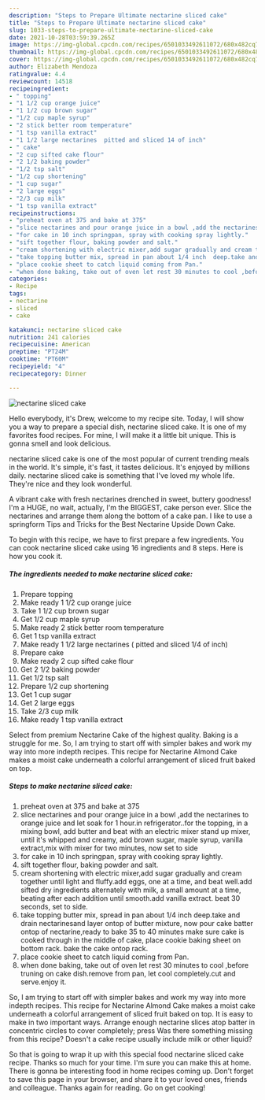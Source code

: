 ```yaml
---
description: "Steps to Prepare Ultimate nectarine sliced cake"
title: "Steps to Prepare Ultimate nectarine sliced cake"
slug: 1033-steps-to-prepare-ultimate-nectarine-sliced-cake
date: 2021-10-28T03:59:39.265Z
image: https://img-global.cpcdn.com/recipes/6501033492611072/680x482cq70/nectarine-sliced-cake-recipe-main-photo.jpg
thumbnail: https://img-global.cpcdn.com/recipes/6501033492611072/680x482cq70/nectarine-sliced-cake-recipe-main-photo.jpg
cover: https://img-global.cpcdn.com/recipes/6501033492611072/680x482cq70/nectarine-sliced-cake-recipe-main-photo.jpg
author: Elizabeth Mendoza
ratingvalue: 4.4
reviewcount: 14518
recipeingredient:
- " topping"
- "1 1/2 cup orange juice"
- "1 1/2 cup brown sugar"
- "1/2 cup maple syrup"
- "2 stick better room temperature"
- "1 tsp vanilla extract"
- "1 1/2 large nectarines  pitted and sliced 14 of inch"
- " cake"
- "2 cup sifted cake flour"
- "2 1/2 baking powder"
- "1/2 tsp salt"
- "1/2 cup shortening"
- "1 cup sugar"
- "2 large eggs"
- "2/3 cup milk"
- "1 tsp vanilla extract"
recipeinstructions:
- "preheat oven at 375 and bake at 375"
- "slice nectarines and pour orange juice in a bowl ,add the nectarines to orange juice and let soak for 1 hour.in refrigerator..for the topping, in a mixing bowl, add butter and beat with an electric mixer stand up mixer, until it&#39;s whipped and creamy, add brown sugar, maple syrup, vanilla extract,mix with mixer for two minutes, now set to side"
- "for cake in 10 inch springpan, spray with cooking spray lightly."
- "sift together flour, baking powder and salt."
- "cream shortening with electric mixer,add sugar gradually and cream together until light and fluffy.add eggs, one at a time, and beat well.add sifted dry ingredients alternately with milk,  a small amount at a time, beating after each addition until smooth.add vanilla extract. beat 30 seconds, set to side."
- "take topping butter mix, spread in pan about 1/4 inch  deep.take and drain nectarinesand layer ontop of butter mixture, now pour cake batter ontop of nectarine,ready to bake 35 to 40 minutes make sure cake is cooked through in the middle of cake, place cookie baking sheet on bottom rack. bake the cake ontop rack."
- "place cookie sheet to catch liquid coming from Pan."
- "when done baking, take out of oven let rest 30 minutes to cool ,before truning on cake dish.remove from pan, let cool completely.cut and serve.enjoy it."
categories:
- Recipe
tags:
- nectarine
- sliced
- cake

katakunci: nectarine sliced cake 
nutrition: 241 calories
recipecuisine: American
preptime: "PT24M"
cooktime: "PT60M"
recipeyield: "4"
recipecategory: Dinner

---
```



![nectarine sliced cake](https://img-global.cpcdn.com/recipes/6501033492611072/680x482cq70/nectarine-sliced-cake-recipe-main-photo.jpg)

Hello everybody, it's Drew, welcome to my recipe site. Today, I will show you a way to prepare a special dish, nectarine sliced cake. It is one of my favorites food recipes. For mine, I will make it a little bit unique. This is gonna smell and look delicious.

nectarine sliced cake is one of the most popular of current trending meals in the world. It's simple, it's fast, it tastes delicious. It's enjoyed by millions daily. nectarine sliced cake is something that I've loved my whole life. They're nice and they look wonderful.

A vibrant cake with fresh nectarines drenched in sweet, buttery goodness! I&#39;m a HUGE, no wait, actually, I&#39;m the BIGGEST, cake person ever. Slice the nectarines and arrange them along the bottom of a cake pan. I like to use a springform Tips and Tricks for the Best Nectarine Upside Down Cake.


To begin with this recipe, we have to first prepare a few ingredients. You can cook nectarine sliced cake using 16 ingredients and 8 steps. Here is how you cook it.

<!--inarticleads1-->

##### The ingredients needed to make nectarine sliced cake:

1. Prepare  topping
1. Make ready 1 1/2 cup orange juice
1. Take 1 1/2 cup brown sugar
1. Get 1/2 cup maple syrup
1. Make ready 2 stick better room temperature
1. Get 1 tsp vanilla extract
1. Make ready 1 1/2 large nectarines ( pitted and sliced 1/4 of inch)
1. Prepare  cake
1. Make ready 2 cup sifted cake flour
1. Get 2 1/2 baking powder
1. Get 1/2 tsp salt
1. Prepare 1/2 cup shortening
1. Get 1 cup sugar
1. Get 2 large eggs
1. Take 2/3 cup milk
1. Make ready 1 tsp vanilla extract


Select from premium Nectarine Cake of the highest quality. Baking is a struggle for me. So, I am trying to start off with simpler bakes and work my way into more indepth recipes. This recipe for Nectarine Almond Cake makes a moist cake underneath a colorful arrangement of sliced fruit baked on top. 

<!--inarticleads2-->

##### Steps to make nectarine sliced cake:

1. preheat oven at 375 and bake at 375
1. slice nectarines and pour orange juice in a bowl ,add the nectarines to orange juice and let soak for 1 hour.in refrigerator..for the topping, in a mixing bowl, add butter and beat with an electric mixer stand up mixer, until it&#39;s whipped and creamy, add brown sugar, maple syrup, vanilla extract,mix with mixer for two minutes, now set to side
1. for cake in 10 inch springpan, spray with cooking spray lightly.
1. sift together flour, baking powder and salt.
1. cream shortening with electric mixer,add sugar gradually and cream together until light and fluffy.add eggs, one at a time, and beat well.add sifted dry ingredients alternately with milk,  a small amount at a time, beating after each addition until smooth.add vanilla extract. beat 30 seconds, set to side.
1. take topping butter mix, spread in pan about 1/4 inch  deep.take and drain nectarinesand layer ontop of butter mixture, now pour cake batter ontop of nectarine,ready to bake 35 to 40 minutes make sure cake is cooked through in the middle of cake, place cookie baking sheet on bottom rack. bake the cake ontop rack.
1. place cookie sheet to catch liquid coming from Pan.
1. when done baking, take out of oven let rest 30 minutes to cool ,before truning on cake dish.remove from pan, let cool completely.cut and serve.enjoy it.


So, I am trying to start off with simpler bakes and work my way into more indepth recipes. This recipe for Nectarine Almond Cake makes a moist cake underneath a colorful arrangement of sliced fruit baked on top. It is easy to make in two important ways. Arrange enough nectarine slices atop batter in concentric circles to cover completely; press Was there something missing from this recipe? Doesn&#39;t a cake recipe usually include milk or other liquid? 

So that is going to wrap it up with this special food nectarine sliced cake recipe. Thanks so much for your time. I'm sure you can make this at home. There is gonna be interesting food in home recipes coming up. Don't forget to save this page in your browser, and share it to your loved ones, friends and colleague. Thanks again for reading. Go on get cooking!
